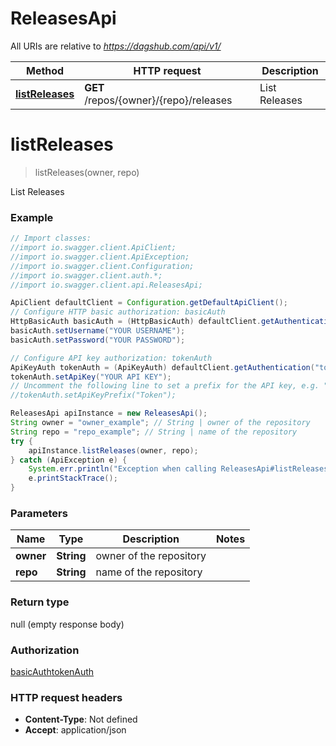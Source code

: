 # ReleasesApi

All URIs are relative to *https://dagshub.com/api/v1/*

Method | HTTP request | Description
------------- | ------------- | -------------
[**listReleases**](ReleasesApi.md#listReleases) | **GET** /repos/{owner}/{repo}/releases | List Releases

<a name="listReleases"></a>
# **listReleases**
> listReleases(owner, repo)

List Releases

### Example
```java
// Import classes:
//import io.swagger.client.ApiClient;
//import io.swagger.client.ApiException;
//import io.swagger.client.Configuration;
//import io.swagger.client.auth.*;
//import io.swagger.client.api.ReleasesApi;

ApiClient defaultClient = Configuration.getDefaultApiClient();
// Configure HTTP basic authorization: basicAuth
HttpBasicAuth basicAuth = (HttpBasicAuth) defaultClient.getAuthentication("basicAuth");
basicAuth.setUsername("YOUR USERNAME");
basicAuth.setPassword("YOUR PASSWORD");

// Configure API key authorization: tokenAuth
ApiKeyAuth tokenAuth = (ApiKeyAuth) defaultClient.getAuthentication("tokenAuth");
tokenAuth.setApiKey("YOUR API KEY");
// Uncomment the following line to set a prefix for the API key, e.g. "Token" (defaults to null)
//tokenAuth.setApiKeyPrefix("Token");

ReleasesApi apiInstance = new ReleasesApi();
String owner = "owner_example"; // String | owner of the repository
String repo = "repo_example"; // String | name of the repository
try {
    apiInstance.listReleases(owner, repo);
} catch (ApiException e) {
    System.err.println("Exception when calling ReleasesApi#listReleases");
    e.printStackTrace();
}
```

### Parameters

Name | Type | Description  | Notes
------------- | ------------- | ------------- | -------------
 **owner** | **String**| owner of the repository |
 **repo** | **String**| name of the repository |

### Return type

null (empty response body)

### Authorization

[basicAuth](../README.md#basicAuth)[tokenAuth](../README.md#tokenAuth)

### HTTP request headers

 - **Content-Type**: Not defined
 - **Accept**: application/json

